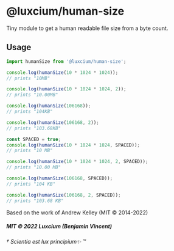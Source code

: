 # @luxcium/human-size

Tiny module to get a human readable file size from a byte count.

## Usage

```ts
import humanSize from '@luxcium/human-size';

console.log(humanSize(10 * 1024 * 1024));
// prints "10MB"

console.log(humanSize(10 * 1024 * 1024, 2));
// prints "10.00MB"

console.log(humanSize(106168));
// prints "104KB"

console.log(humanSize(106168, 2));
// prints "103.68KB"

const SPACED = true;
console.log(humanSize(10 * 1024 * 1024, SPACED));
// prints "10 MB"

console.log(humanSize(10 * 1024 * 1024, 2, SPACED));
// prints "10.00 MB"

console.log(humanSize(106168, SPACED));
// prints "104 KB"

console.log(humanSize(106168, 2, SPACED));
// prints "103.68 KB"
```

Based on the work of Andrew Kelley (MIT © 2014-2022)

##### MIT © 2022 Luxcium (Benjamin Vincent)

###### † Scientia est lux principium✨ ™
